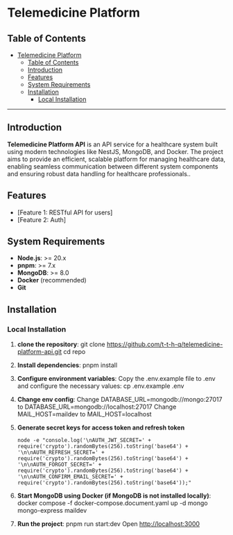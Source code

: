 # Telemedicine Platform

## Table of Contents

- [Telemedicine Platform](#telemedicine-platform)
  - [Table of Contents](#table-of-contents)
  - [Introduction](#introduction)
  - [Features](#features)
  - [System Requirements](#system-requirements)
  - [Installation](#installation)
    - [Local Installation](#local-installation)

---

## Introduction

**Telemedicine Platform API** is an API service for a healthcare system built using modern technologies like NestJS, MongoDB, and Docker. The project aims to provide an efficient, scalable platform for managing healthcare data, enabling seamless communication between different system components and ensuring robust data handling for healthcare professionals..

## Features

- [Feature 1: RESTful API for users]
- [Feature 2: Auth]

## System Requirements

- **Node.js**: >= 20.x
- **pnpm**: >= 7.x
- **MongoDB**: >= 8.0
- **Docker** (recommended)
- **Git**

## Installation

### Local Installation

1. **clone the repository**:
  git clone <https://github.com/t-t-h-q/telemedicine-platform-api.git>
  cd repo

2. **Install dependencies**:
  pnpm install

3. **Configure environment variables**:
  Copy the .env.example file to .env and configure the necessary values:
  cp .env.example .env

4. **Change env config**:
  Change DATABASE_URL=mongodb://mongo:27017 to DATABASE_URL=mongodb://localhost:27017
  Change MAIL_HOST=maildev to MAIL_HOST=localhost
  
5. **Generate secret keys for access token and refresh token**

    ```console
    node -e "console.log('\nAUTH_JWT_SECRET=' + require('crypto').randomBytes(256).toString('base64') + '\n\nAUTH_REFRESH_SECRET=' + require('crypto').randomBytes(256).toString('base64') + '\n\nAUTH_FORGOT_SECRET=' + require('crypto').randomBytes(256).toString('base64') + '\n\nAUTH_CONFIRM_EMAIL_SECRET=' + require('crypto').randomBytes(256).toString('base64'));"
    ```

6. **Start MongoDB using Docker (if MongoDB is not installed locally)**:
  docker compose -f docker-compose.document.yaml up -d mongo mongo-express maildev

7. **Run the project**:
  pnpm run start:dev
  Open <http://localhost:3000>
